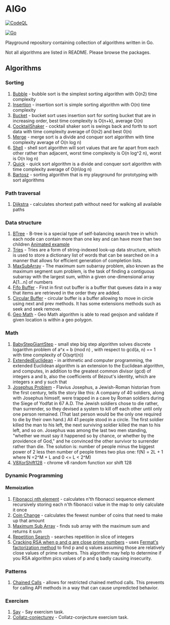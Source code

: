 # AlGo

[![CodeQL](https://github.com/bartossh/AlGo/actions/workflows/codeql.yml/badge.svg)](https://github.com/bartossh/AlGo/actions/workflows/codeql.yml)

[![Go](https://github.com/bartossh/AlGo/actions/workflows/go.yml/badge.svg)](https://github.com/bartossh/AlGo/actions/workflows/go.yml)

Playground repository containing collection of algorithms written in Go.

Not all algorithms are listed in README. Please browse the packages. 

## Algorithms

### Sorting

1. [Bubble](https://github.com/bartossh/AlGo/blob/main/bubblesort/bubblesort.go) - bubble sort is the simplest sorting algorithm with O(n2) time complexity
2. [Insertion](https://github.com/bartossh/AlGo/blob/main/insertionsort/insertionsort.go) - insertion sort is simple sorting algorithm with  O(n) time complexity
3. [Bucket](https://github.com/bartossh/AlGo/blob/main/bucketsort/bucketsort.go) - bucket sort uses insertion sort for sorting bucket that are in increasing order, best time complexity is O(n+k), average O(n)
4. [CocktailShaker](https://github.com/bartossh/AlGo/blob/main/cocktailshakersort/cocktailshakersort.go) - cocktail shaker sort is swings back and forth to sort data with time complexity average of 0(n2) and best 0(n)
5. [Merge](https://github.com/bartossh/AlGo/blob/main/mergesort/mergesort.go) - merge sort is a divide and conquer sort algorithm with time complexity average of O(n log n)
6. [Shell](https://github.com/bartossh/AlGo/blob/main/shellsort/shellsort.go) - shell sort algorithm will sort values that are far apart from each other rather than adjacent, worst time complexity is O(n log^2 n), worst is O(n log n)
7. [Quick](https://github.com/bartossh/AlGo/blob/main/quicksort/quicksort.go) - quick sort algorithm is a divide and conquer sort algorithm with time complexity average of O(n\log n)
8. [Bartosz](https://github.com/bartossh/AlGo/blob/main/bartoszsort/bartoszsort.go) - sorting algorithm that is my playground for prototyping with sort algorithms 

### Path traversal

1. [Dijkstra](https://github.com/bartossh/AlGo/blob/main/dijkstra/dijkstra.go) - calculates shortest path without need for walking all available paths


### Data structure
1. [BTree](https://github.com/bartossh/AlGo/blob/main/btree/btree.go) - B-tree is a special type of self-balancing search tree in which each node can contain more than one key and can have more than two children [Animated example](https://www.cs.usfca.edu/~galles/visualization/BTree.html)
2. [Tries](https://github.com/bartossh/AlGo/blob/main/tries/tries.go) - Tries are a form of string-indexed look-up data structure, which is used to store a dictionary list of words that can be searched on in a manner that allows for efficient generation of completion lists.
3. [MaxSubArray](https://github.com/bartossh/AlGo/blob/main/maximumsubarray/maximumsubarray.go) - The maximum sum subarray problem, also known as the maximum segment sum problem, is the task of finding a contiguous subarray with the largest sum, within a given one-dimensional array A[1...n] of numbers
4. [Fifo Buffer](https://github.com/bartossh/AlGo/blob/main/fifobuf/fifobuf.go) - First in first out buffer is a buffer that queues data in a way that items are retrieved in the order they are added.
5. [Circular Buffer](https://github.com/bartossh/AlGo/blob/main/circularbuf/circularbuf.go) - circular buffer is a buffer allowing to move in circle using next and prev methods. It has some extensions methods such as seek and seek remove.
6. [Geo Math](https://github.com/bartossh/AlGo/blob/main/geomath/geo.math.go) - Geo Math algorithm is able to read geojson and validate if given location is within a geo polygon.

### Math

1. [BabyStepGiantStep](https://github.com/bartossh/AlGo/blob/main/babystepgiantstep/babystepgiantstep.go) - small step big step algorithm solves discrete logarithm problem of a^x = b (mod n) , with respect to gcd(a, n) == 1 with time complexity of O(sqrt(n))
2. [ExtendedEuclidean](https://github.com/bartossh/AlGo/blob/main/extendedeuclidean/extendedeuclidean.go) - in arithmetic and computer programming, the extended Euclidean algorithm is an extension to the Euclidean algorithm, and computes, in addition to the greatest common divisor (gcd) of integers a and b, also the coefficients of Bézout's identity, which are integers x and y such that
3. [Josephus Problem](https://github.com/bartossh/AlGo/blob/main/josephusproblem/josephusproblem.go) - Flavius Josephus, a Jewish-Roman historian from the first century, tells the story like this: A company of 40 soldiers, along with Josephus himself, were trapped in a cave by Roman soldiers during the Siege of Yodfat in 67 A.D. The Jewish soldiers chose to die rather, than surrender, so they devised a system to kill off each other until only one person remained. (That last person would be the only one required to die by their own hand.) All 41 people stood in a circle. The first soldier killed the man to his left, the next surviving soldier killed the man to his left, and so on. Josephus was among the last two men standing, "whether we must say it happened so by chance, or whether by the providence of God," and he convinced the other survivor to surrender rather than die. The solution is: number of people minus  the biggest power of 2 less then number of people times two plus one: f(N) = 2L + 1 where N =2^M + L and 0 <= L < 2^M)
4. [V8XorShift128](https://github.com/bartossh/AlGo/blob/main/v8XorShift128/v8XorShift128.go) - chrome v8 random function xor shift 128 

### Dynamic Programming

#### Memoization

1. [Fibonacci nth element](https://github.com/bartossh/AlGo/blob/main/fibonacci/fibonacci.go) - calculates n'th fibonacci sequence element recursively storing each n'th fibonacci value in the map to only calculate it once
2. [Coin Change](https://github.com/bartossh/AlGo/blob/main/coinchange/coinchange.go) - calculates the fewest number of coins that need to make up that amount
3. [Maximum Sub Array](https://github.com/bartossh/AlGo/blob/main/maximumsubarray/maximumsubarray.go) - finds sub array with the maximum sum and returns it sum
4. [Repetition Search](https://github.com/bartossh/AlGo/blob/main/repetitionsearch/repetitionsearch.go) - searches repetition in slice of integers
5. [Cracking RSA when p and q are close prime numbers](https://github.com/bartossh/AlGo/blob/main/crackrsa/crackrsa.go) - uses [Fermat's factorization method](https://en.wikipedia.org/wiki/Fermat%27s_factorization_method) to find p and q values assuming those are relatively close values of prime numbers. This algorithm may help to determine if you RSA algorithm pics values of p and q badly causing insecurity.

### Patterns

1. [Chained Calls](https://github.com/bartossh/AlGo/blob/main/chainedcalls/chainedcalls.go) - allows for restricted chained method calls. This prevents for calling API methods in a way that can cause unpredicted behavior.


### Exercism

1. [Say](https://github.com/bartossh/AlGo/blob/main/say/say.go) - Say exercism task.
2. [Collatz-conjecturey](https://github.com/bartossh/AlGo/blob/main/collatz-conjectureay/collatz-conjecture.go) - Collatz-conjecture exercism task.
